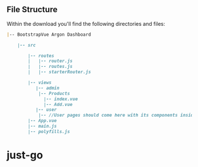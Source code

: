 

## File Structure
Within the download you'll find the following directories and files:

```md
|-- BootstrapVue Argon Dashboard

    |-- src

        |-- routes
        |   |-- router.js
        |   |-- routes.js
        |   |-- starterRouter.js

        |-- views
           |-- admin
            |-- Products
              |-- index.vue
              |-- Add.vue
           |-- user
            |-- //User pages should come here with its components inside
        |-- App.vue
        |-- main.js
        |-- polyfills.js


```

# just-go
